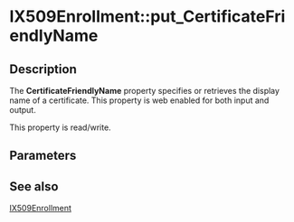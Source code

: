 # IX509Enrollment::put_CertificateFriendlyName

## Description

The **CertificateFriendlyName** property specifies or retrieves the display name of a certificate. This property is web enabled for both input and output.

This property is read/write.

## Parameters

## See also

[IX509Enrollment](https://learn.microsoft.com/windows/desktop/api/certenroll/nn-certenroll-ix509enrollment)